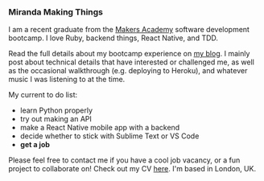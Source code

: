 ### Miranda Making Things

I am a recent graduate from the [Makers Academy](https://makers.tech) software development bootcamp. I love Ruby, backend things, React Native, and TDD.  

Read the full details about my bootcamp experience on [my blog](http://www.mirandawilson.tech/blog/). I mainly post about technical details that have interested or challenged me, as well as the occasional walkthrough (e.g. deploying to Heroku), and whatever music I was listening to at the time.

My current to do list:
* learn Python properly
* try out making an API
* make a React Native mobile app with a backend
* decide whether to stick with Sublime Text or VS Code
* **get a job**

Please feel free to contact me if you have a cool job vacancy, or a fun project to collaborate on! Check out my CV [here](https://github.com/mscwilson/curriculum-vitae). I'm based in London, UK.
